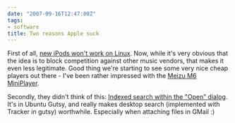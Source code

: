 ```yaml
---
date: "2007-09-16T12:47:00Z"
tags:
- software
title: Two reasons Apple suck
---
```


First of all, [new iPods won't work on
Linux](http://www.boingboing.net/2007/09/14/new-ipods-reengineer.html). Now,
while it's very obvious that the idea is to block competition against other
music vendors, that makes it even less legitimate. Good thing we're starting to
see some very nice cheap players out there - I've been rather impressed with
the [Meizu M6 MiniPlayer](http://en.meizu.com/product_m6.asp).

Secondly, they didn't think of this: [Indexed search within the "Open"
dialog](http://www.gnome.org/start/2.20/notes/en/index.html#rnusers-file-management).
It's in Ubuntu Gutsy, and really makes desktop search (implemented with Tracker
in gutsy) worthwhile. Especially when attaching files in GMail :)
